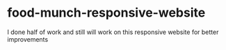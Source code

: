 # food-munch-responsive-website
I done half of work and still will work on this responsive website for better improvements
